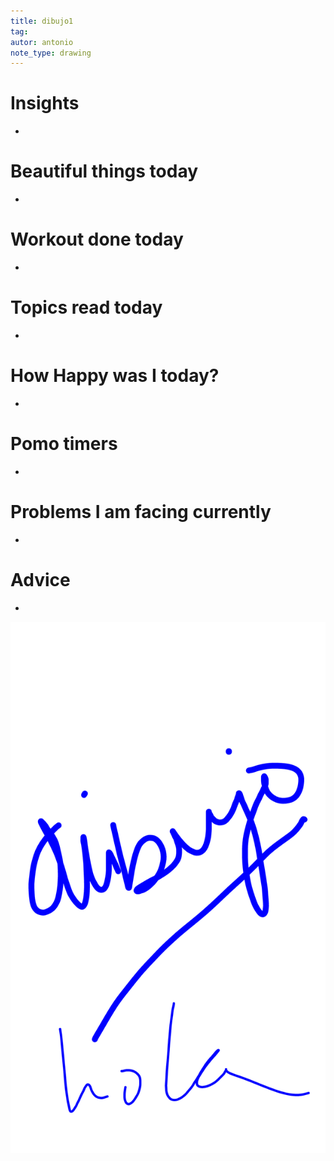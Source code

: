 ```yaml
---
title: dibujo1
tag:
autor: antonio
note_type: drawing
---
```


# Insights

-

# Beautiful things today

-

# Workout done today

-

# Topics read today

-

# How Happy was I today?

-

# Pomo timers

-

# Problems I am facing currently

-

# Advice

- 
![drawing-2023-11-08](/drawing-2023-11-08.png)
